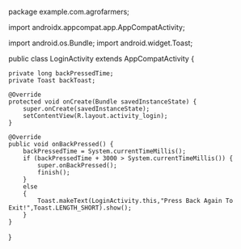 package example.com.agrofarmers;

import androidx.appcompat.app.AppCompatActivity;

import android.os.Bundle;
import android.widget.Toast;

public class LoginActivity extends AppCompatActivity {

    private long backPressedTime;
    private Toast backToast;

    @Override
    protected void onCreate(Bundle savedInstanceState) {
        super.onCreate(savedInstanceState);
        setContentView(R.layout.activity_login);
    }

    @Override
    public void onBackPressed() {
        backPressedTime = System.currentTimeMillis();
        if (backPressedTime + 3000 > System.currentTimeMillis()) {
            super.onBackPressed();
            finish();
        }
        else
        {
            Toast.makeText(LoginActivity.this,"Press Back Again To Exit!",Toast.LENGTH_SHORT).show();
        }
    }
}
